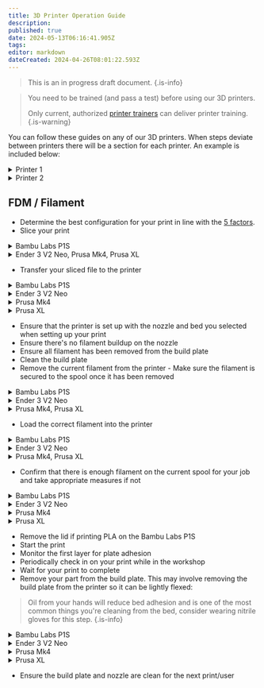 ```yaml
---
title: 3D Printer Operation Guide
description: 
published: true
date: 2024-05-13T06:16:41.905Z
tags: 
editor: markdown
dateCreated: 2024-04-26T08:01:22.593Z
---
```


> This is an in progress draft document.
{.is-info}


> You need to be trained (and pass a test) before using our 3D printers.
>
> Only current, authorized [printer trainers](/tools/3dprinters#trainers) can deliver printer training.
{.is-warning}

You can follow these guides on any of our 3D printers. When steps deviate between printers there will be a section for each printer. An example is included below:

<details>
  <summary>Printer 1</summary>
  Press the red button
</details>
<details>
  <summary>Printer 2</summary>
  Press the Blue button
</details>

## FDM / Filament

* Determine the best configuration for your print in line with the [5 factors](/tools/3dprinters/factors).
* Slice your print
<details>
  <summary>Bambu Labs P1S</summary>
  Using Bambu Studio
</details>
<details>
  <summary>Ender 3 V2 Neo, Prusa Mk4, Prusa XL</summary>
  Using PrusaSlicer
</details>

* Transfer your sliced file to the printer
<details>
  <summary>Bambu Labs P1S</summary>
  
  * Select *Print plate*/*Send*
  * Ensure AMS mapping has been successful
  * Check/uncheck *Bed Levelling* as appropriate
  * Press *Send*
  
</details>
<details>
  <summary>Ender 3 V2 Neo</summary>
  
  * Take the Micro SD card from the front left of the machine and plug it into the card reader attached to the slicing PC
  * Press the TODO:button name: button within PrusaSlicer and specify a filename
  * Reinsert the Micro SD card in the printer
  
</details>
<details>
  <summary>Prusa Mk4</summary>
  
  * Ensure that the **physical** printer ```Artifactory-Mk4-1` is selected
  * Press *Send to printer* in the bottom right
  
</details>
<details>
  <summary>Prusa XL</summary>
  
> Sending files to the XL is possible but is very slow. The process below is recommended.
{.is-info}

  
  * Take the USB Drive from the right hand side of the printer control panel and plug it into the slicing PC
  * Press the *Export to SD card/Flash drive* button within PrusaSlicer and specify a filename
  * Reinsert the USB Drive into the printer.
  
</details>

* Ensure that the printer is set up with the nozzle and bed you selected when setting up your print
* Ensure there's no filament buildup on the nozzle
* Ensure all filament has been removed from the build plate
* Clean the build plate
* Remove the current filament from the printer - Make sure the filament is secured to the spool once it has been removed
<details>
  <summary>Bambu Labs P1S</summary>
  
  * Open the AMS
  * Unload the active filament if required - The active filament is the spool currently loaded into the print head and is indicated by a slowly pulsing white light. You can instruct the printer to unload the spool from the control panel or Bambu Studio.
  * Push the grey tab away from you to back off the feeder and wind the filament back onto the spool
  
</details>
<details>
  <summary>Ender 3 V2 Neo</summary>
  
  * TODO
  
</details>
<details>
  <summary>Prusa Mk4, Prusa XL</summary>

  * Select *Filament* -> *Change Filament*
  * Follow the on screen instructions
  
</details>

* Load the correct filament into the printer
<details>
  <summary>Bambu Labs P1S</summary>
  
  * Place the filament into the AMS
  * Push the filament into the feeder (aprox 100mm) and release the grey tab 
  * You've completed this step correctly if the AMS pulls the filament deeper into the machine
  
</details>
<details>
  <summary>Ender 3 V2 Neo</summary>
  
  * TODO
  
</details>
<details>
  <summary>Prusa Mk4, Prusa XL</summary>

  * If you used *Unload filament* instead of *Change filament select Filament -> *Change filament*
  * Follow the on screen instructions
  
</details>

* Confirm that there is enough filament on the current spool for your job and take appropriate measures if not
<details>
  <summary>Bambu Labs P1S</summary>
  
  * Load a second spool of the same filament into another slot on the AMS
  * Ensure that both spools are set to identical materials and colours
  * Ensure "AMS filament backup" is enabled. It can be found under the AMS settings on the devices page of Bambu Studio
  
</details>
<details>
  <summary>Ender 3 V2 Neo</summary>
  
  * This printer is not capable of detecting when a spool runs out. If you think this might happen we suggest using a different printer.
  
</details>
<details>
  <summary>Prusa Mk4</summary>

  * While this printer cannot automatically change to a second spool it will pause when it runs out of filament. When this happens simply load a second spool into the machine using the steps outlined above and resume the print.
  
</details>
<details>
  <summary>Prusa XL</summary>

  * Load a roll of the same filament into an unused head
  * After you've pressed print select the second spool and link it to the first material by selecting "Spool Join"
  
</details>

* Remove the lid if printing PLA on the Bambu Labs P1S
* Start the print
* Monitor the first layer for plate adhesion
* Periodically check in on your print while in the workshop
* Wait for your print to complete
* Remove your part from the build plate. This may involve removing the build plate from the printer so it can be lightly flexed:

> Oil from your hands will reduce bed adhesion and is one of the most common things you're cleaning from the bed, consider wearing nitrile gloves for this step.
{.is-info}

<details>
  <summary>Bambu Labs P1S</summary>
  
  * Lift the build plate off the bed by the two tabs at the front
  * Lightly flex the bed to remove your part
  * Reseat the build plate on the printer using the seating guides on the back left and back right corners of the bed
  
</details>
<details>
  <summary>Ender 3 V2 Neo</summary>
  
  * Lift the build plate off the bed by TODO:tabs:
  * Lightly flex the bed to remove your part
  * Reseat the build plate on the printer. There are no assistive pins/markers for this.
  
</details>
<details>
  <summary>Prusa Mk4</summary>

  * Lift the build plate off the bed by two front tabs
  * Lightly flex the bed to remove your part
  * Reseat the build plate by seating the back slot with the two pins on the back of the bed
  
</details>
<details>
  <summary>Prusa XL</summary>

  * Go to *Control* -> *Pick/Park Tool*
  * Lift the build plate off the bed by the two tabs at the front
  * Lightly flex the bed to remove your part
  * Reseat the build plate by seating the back slot with the two pins on the back of the bed
  * Bend the build plate gently and lower back down onto the machine starting from the back
  
</details>

* Ensure the build plate and nozzle are clean for the next print/user
